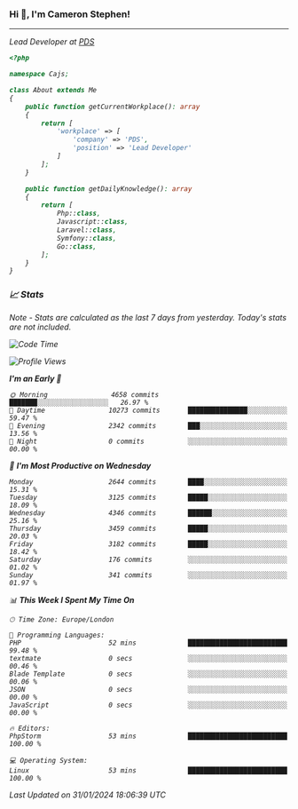 ### Hi 👋, I'm Cameron Stephen!
<hr>
<p><em>Lead Developer at <a href="https://prindatasolutions.co.uk">PDS</a></p>


```php
<?php

namespace Cajs;

class About extends Me
{
    public function getCurrentWorkplace(): array
    {
        return [
            'workplace' => [
                'company' => 'PDS',
                'position' => 'Lead Developer'
            ]
        ];
    }

    public function getDailyKnowledge(): array
    {
        return [
            Php::class,
            Javascript::class,
            Laravel::class,
            Symfony::class,
            Go::class,
        ];
    }
}
```

### 📈 Stats
<p><em>Note - Stats are calculated as the last 7 days from yesterday. Today's stats are not included.</em></p>


<!--START_SECTION:waka-->
![Code Time](http://img.shields.io/badge/Code%20Time-3%2C646%20hrs%2059%20mins-blue)

![Profile Views](http://img.shields.io/badge/Profile%20Views-0-blue)

**I'm an Early 🐤** 

```text
🌞 Morning                4658 commits        ███████░░░░░░░░░░░░░░░░░░   26.97 % 
🌆 Daytime                10273 commits       ███████████████░░░░░░░░░░   59.47 % 
🌃 Evening                2342 commits        ███░░░░░░░░░░░░░░░░░░░░░░   13.56 % 
🌙 Night                  0 commits           ░░░░░░░░░░░░░░░░░░░░░░░░░   00.00 % 
```
📅 **I'm Most Productive on Wednesday** 

```text
Monday                   2644 commits        ████░░░░░░░░░░░░░░░░░░░░░   15.31 % 
Tuesday                  3125 commits        █████░░░░░░░░░░░░░░░░░░░░   18.09 % 
Wednesday                4346 commits        ██████░░░░░░░░░░░░░░░░░░░   25.16 % 
Thursday                 3459 commits        █████░░░░░░░░░░░░░░░░░░░░   20.03 % 
Friday                   3182 commits        █████░░░░░░░░░░░░░░░░░░░░   18.42 % 
Saturday                 176 commits         ░░░░░░░░░░░░░░░░░░░░░░░░░   01.02 % 
Sunday                   341 commits         ░░░░░░░░░░░░░░░░░░░░░░░░░   01.97 % 
```


📊 **This Week I Spent My Time On** 

```text
🕑︎ Time Zone: Europe/London

💬 Programming Languages: 
PHP                      52 mins             █████████████████████████   99.48 % 
textmate                 0 secs              ░░░░░░░░░░░░░░░░░░░░░░░░░   00.46 % 
Blade Template           0 secs              ░░░░░░░░░░░░░░░░░░░░░░░░░   00.06 % 
JSON                     0 secs              ░░░░░░░░░░░░░░░░░░░░░░░░░   00.00 % 
JavaScript               0 secs              ░░░░░░░░░░░░░░░░░░░░░░░░░   00.00 % 

🔥 Editors: 
PhpStorm                 53 mins             █████████████████████████   100.00 % 

💻 Operating System: 
Linux                    53 mins             █████████████████████████   100.00 % 
```


 Last Updated on 31/01/2024 18:06:39 UTC
<!--END_SECTION:waka-->
